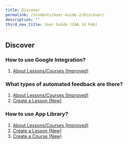 ```yaml
---
title: Discover
permalink: /students/User-Guide-2/Discover/
description: ""
third_nav_title: User Guide (CAA 14 Feb)
---
```



## Discover

### How to use Google Integration?

1. <a href="/user-guide/Teachers-UG/aboutlessons/" target="_blank">About Lessons/Courses (Improved)</a>

### What types of automated feedback are there?
1. <a href="/user-guide/Teachers-UG/aboutlessons/" target="_blank">About Lessons/Courses (Improved)</a>
2. <a href="/user-guide/Teachers-UG/createlesson/" target="_blank">Create a Lesson (New)</a>

### How to use App Library?

1. <a href="/user-guide/Teachers-UG/aboutlessons/" target="_blank">About Lessons/Courses (Improved)</a>
2. <a href="/user-guide/Teachers-UG/createlesson/" target="_blank">Create a Lesson (New)</a>
3. <a href="/user-guide/Teachers-UG/createcourse/" target="_blank">Create a Course (New)</a>